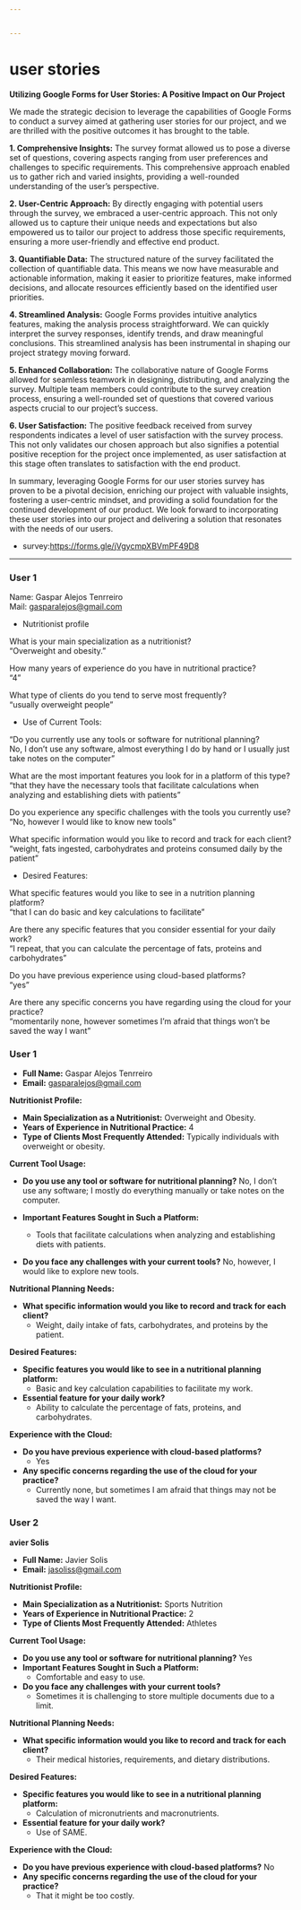 ```yaml
---


---
```


<h1 id="user-stories">user stories</h1>
<p><strong>Utilizing Google Forms for User Stories: A Positive Impact on Our Project</strong></p>
<p>We made the strategic decision to leverage the capabilities of Google Forms to conduct a survey aimed at gathering user stories for our project, and we are thrilled with the positive outcomes it has brought to the table.</p>
<p><strong>1. Comprehensive Insights:</strong> The survey format allowed us to pose a diverse set of questions, covering aspects ranging from user preferences and challenges to specific requirements. This comprehensive approach enabled us to gather rich and varied insights, providing a well-rounded understanding of the user’s perspective.</p>
<p><strong>2. User-Centric Approach:</strong> By directly engaging with potential users through the survey, we embraced a user-centric approach. This not only allowed us to capture their unique needs and expectations but also empowered us to tailor our project to address those specific requirements, ensuring a more user-friendly and effective end product.</p>
<p><strong>3. Quantifiable Data:</strong> The structured nature of the survey facilitated the collection of quantifiable data. This means we now have measurable and actionable information, making it easier to prioritize features, make informed decisions, and allocate resources efficiently based on the identified user priorities.</p>
<p><strong>4. Streamlined Analysis:</strong> Google Forms provides intuitive analytics features, making the analysis process straightforward. We can quickly interpret the survey responses, identify trends, and draw meaningful conclusions. This streamlined analysis has been instrumental in shaping our project strategy moving forward.</p>
<p><strong>5. Enhanced Collaboration:</strong> The collaborative nature of Google Forms allowed for seamless teamwork in designing, distributing, and analyzing the survey. Multiple team members could contribute to the survey creation process, ensuring a well-rounded set of questions that covered various aspects crucial to our project’s success.</p>
<p><strong>6. User Satisfaction:</strong> The positive feedback received from survey respondents indicates a level of user satisfaction with the survey process. This not only validates our chosen approach but also signifies a potential positive reception for the project once implemented, as user satisfaction at this stage often translates to satisfaction with the end product.</p>
<p>In summary, leveraging Google Forms for our user stories survey has proven to be a pivotal decision, enriching our project with valuable insights, fostering a user-centric mindset, and providing a solid foundation for the continued development of our product. We look forward to incorporating these user stories into our project and delivering a solution that resonates with the needs of our users.</p>
<ul>
<li>survey:<a href="https://forms.gle/jVgycmpXBVmPF49D8">https://forms.gle/jVgycmpXBVmPF49D8</a></li>
</ul>
<hr>
<h3 id="user-1">User 1</h3>
<p>Name: Gaspar Alejos Tenrreiro<br>
Mail: <a href="mailto:gasparalejos@gmail.com">gasparalejos@gmail.com</a></p>
<ul>
<li>Nutritionist profile</li>
</ul>
<p>What is your main specialization as a nutritionist?<br>
“Overweight and obesity.”</p>
<p>How many years of experience do you have in nutritional practice?<br>
“4”</p>
<p>What type of clients do you tend to serve most frequently?<br>
“usually overweight  people”</p>
<ul>
<li>Use of Current Tools:</li>
</ul>
<p>“Do you currently use any tools or software for nutritional planning?<br>
No, I don’t use any software, almost everything I do by hand or I usually just take notes on the computer”</p>
<p>What are the most important features you look for in a platform of this type?<br>
“that they have the necessary tools that facilitate calculations when analyzing and establishing diets with patients”</p>
<p>Do you experience any specific challenges with the tools you currently use?<br>
“No, however I would like to know new tools”</p>
<p>What specific information would you like to record and track for each client?<br>
“weight, fats ingested, carbohydrates and proteins consumed daily by the patient”</p>
<ul>
<li>Desired Features:</li>
</ul>
<p>What specific features would you like to see in a nutrition planning platform?<br>
“that I can do basic and key calculations to facilitate”</p>
<p>Are there any specific features that you consider essential for your daily work?<br>
“I repeat, that you can calculate the percentage of fats, proteins and carbohydrates”</p>
<p>Do you have previous experience using cloud-based platforms?<br>
“yes”</p>
<p>Are there any specific concerns you have regarding using the cloud for your practice?<br>
“momentarily none, however sometimes I’m afraid that things won’t be saved the way I want”</p>
<h3 id="user-1-1">User 1</h3>
<ul>
<li><strong>Full Name:</strong> Gaspar Alejos Tenrreiro</li>
<li><strong>Email:</strong> <a href="mailto:gasparalejos@gmail.com">gasparalejos@gmail.com</a></li>
</ul>
<p><strong>Nutritionist Profile:</strong></p>
<ul>
<li><strong>Main Specialization as a Nutritionist:</strong> Overweight and Obesity.</li>
<li><strong>Years of Experience in Nutritional Practice:</strong> 4</li>
<li><strong>Type of Clients Most Frequently Attended:</strong> Typically individuals with overweight or obesity.</li>
</ul>
<p><strong>Current Tool Usage:</strong></p>
<ul>
<li>
<p><strong>Do you use any tool or software for nutritional planning?</strong> No, I don’t use any software; I mostly do everything manually or take notes on the computer.</p>
</li>
<li>
<p><strong>Important Features Sought in Such a Platform:</strong></p>
<ul>
<li>Tools that facilitate calculations when analyzing and establishing diets with patients.</li>
</ul>
</li>
<li>
<p><strong>Do you face any challenges with your current tools?</strong> No, however, I would like to explore new tools.</p>
</li>
</ul>
<p><strong>Nutritional Planning Needs:</strong></p>
<ul>
<li><strong>What specific information would you like to record and track for each client?</strong>
<ul>
<li>Weight, daily intake of fats, carbohydrates, and proteins by the patient.</li>
</ul>
</li>
</ul>
<p><strong>Desired Features:</strong></p>
<ul>
<li><strong>Specific features you would like to see in a nutritional planning platform:</strong>
<ul>
<li>Basic and key calculation capabilities to facilitate my work.</li>
</ul>
</li>
<li><strong>Essential feature for your daily work?</strong>
<ul>
<li>Ability to calculate the percentage of fats, proteins, and carbohydrates.</li>
</ul>
</li>
</ul>
<p><strong>Experience with the Cloud:</strong></p>
<ul>
<li><strong>Do you have previous experience with cloud-based platforms?</strong>
<ul>
<li>Yes</li>
</ul>
</li>
<li><strong>Any specific concerns regarding the use of the cloud for your practice?</strong>
<ul>
<li>Currently none, but sometimes I am afraid that things may not be saved the way I want.</li>
</ul>
</li>
</ul>
<h3 id="user-2">User 2</h3>
<p><strong>avier Solis</strong></p>
<ul>
<li><strong>Full Name:</strong> Javier Solis</li>
<li><strong>Email:</strong> <a href="mailto:jasoliss@gmail.com">jasoliss@gmail.com</a></li>
</ul>
<p><strong>Nutritionist Profile:</strong></p>
<ul>
<li><strong>Main Specialization as a Nutritionist:</strong> Sports Nutrition</li>
<li><strong>Years of Experience in Nutritional Practice:</strong> 2</li>
<li><strong>Type of Clients Most Frequently Attended:</strong> Athletes</li>
</ul>
<p><strong>Current Tool Usage:</strong></p>
<ul>
<li><strong>Do you use any tool or software for nutritional planning?</strong> Yes</li>
<li><strong>Important Features Sought in Such a Platform:</strong>
<ul>
<li>Comfortable and easy to use.</li>
</ul>
</li>
<li><strong>Do you face any challenges with your current tools?</strong>
<ul>
<li>Sometimes it is challenging to store multiple documents due to a limit.</li>
</ul>
</li>
</ul>
<p><strong>Nutritional Planning Needs:</strong></p>
<ul>
<li><strong>What specific information would you like to record and track for each client?</strong>
<ul>
<li>Their medical histories, requirements, and dietary distributions.</li>
</ul>
</li>
</ul>
<p><strong>Desired Features:</strong></p>
<ul>
<li><strong>Specific features you would like to see in a nutritional planning platform:</strong>
<ul>
<li>Calculation of micronutrients and macronutrients.</li>
</ul>
</li>
<li><strong>Essential feature for your daily work?</strong>
<ul>
<li>Use of SAME.</li>
</ul>
</li>
</ul>
<p><strong>Experience with the Cloud:</strong></p>
<ul>
<li><strong>Do you have previous experience with cloud-based platforms?</strong> No</li>
<li><strong>Any specific concerns regarding the use of the cloud for your practice?</strong>
<ul>
<li>That it might be too costly.</li>
</ul>
</li>
</ul>

